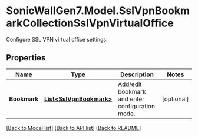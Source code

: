# SonicWallGen7.Model.SslVpnBookmarkCollectionSslVpnVirtualOffice
Configure SSL VPN virtual office settings.

## Properties

Name | Type | Description | Notes
------------ | ------------- | ------------- | -------------
**Bookmark** | [**List&lt;SslVpnBookmark&gt;**](SslVpnBookmark.md) | Add/edit bookmark and enter configuration mode. | [optional] 

[[Back to Model list]](../README.md#documentation-for-models) [[Back to API list]](../README.md#documentation-for-api-endpoints) [[Back to README]](../README.md)

